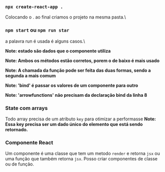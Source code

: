 ### `npx create-react-app .`
Colocando o . ao final criamos o projeto na mesma pasta.\

### `npm start` ou `npm run star`
a palavra run é usada é alguns casos.\

**Note: estado são dados que o componente utiliza**

**Note: Ambos os métodos estão corretos, porem o de baixo é mais usado**

**Note: A chamada da função pode ser feita das duas formas, sendo a segunda a mais comum**

**Note: 'bind' é passar os valores de um componente para outro**

**Note: 'arrowfunctions' não precisam da declaração bind da linha 8**

### State com arrays

Todo array precisa de um atributo `key` para otimizar a performasse
**Note: Essa key precisa ser um dado único do elemento que está sendo retornado.**

### Componente React

Um componente é uma classe que tem um metodo `render` e retorna `jsx` ou\
uma função que também retorna `jsx`.
Posso criar componentes de classe ou de função.